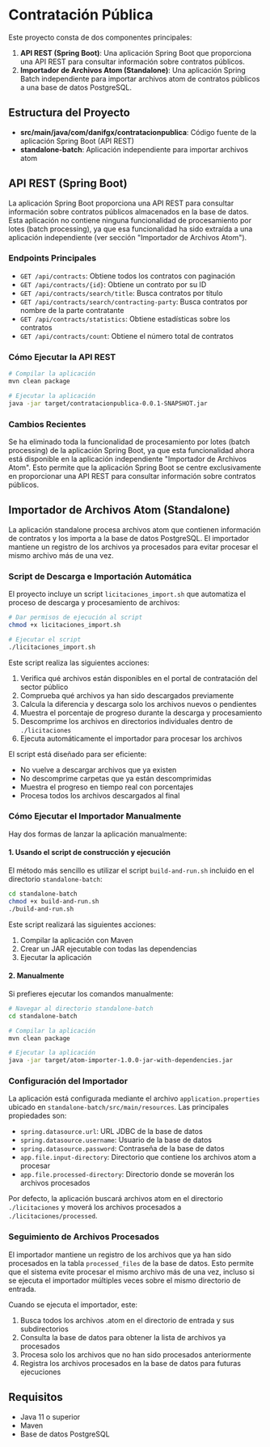 # Contratación Pública

Este proyecto consta de dos componentes principales:

1. **API REST (Spring Boot)**: Una aplicación Spring Boot que proporciona una API REST para consultar información sobre contratos públicos.
2. **Importador de Archivos Atom (Standalone)**: Una aplicación Spring Batch independiente para importar archivos atom de contratos públicos a una base de datos PostgreSQL.

## Estructura del Proyecto

- **src/main/java/com/danifgx/contratacionpublica**: Código fuente de la aplicación Spring Boot (API REST)
- **standalone-batch**: Aplicación independiente para importar archivos atom

## API REST (Spring Boot)

La aplicación Spring Boot proporciona una API REST para consultar información sobre contratos públicos almacenados en la base de datos. Esta aplicación no contiene ninguna funcionalidad de procesamiento por lotes (batch processing), ya que esa funcionalidad ha sido extraída a una aplicación independiente (ver sección "Importador de Archivos Atom").

### Endpoints Principales

- `GET /api/contracts`: Obtiene todos los contratos con paginación
- `GET /api/contracts/{id}`: Obtiene un contrato por su ID
- `GET /api/contracts/search/title`: Busca contratos por título
- `GET /api/contracts/search/contracting-party`: Busca contratos por nombre de la parte contratante
- `GET /api/contracts/statistics`: Obtiene estadísticas sobre los contratos
- `GET /api/contracts/count`: Obtiene el número total de contratos

### Cómo Ejecutar la API REST

```bash
# Compilar la aplicación
mvn clean package

# Ejecutar la aplicación
java -jar target/contratacionpublica-0.0.1-SNAPSHOT.jar
```

### Cambios Recientes

Se ha eliminado toda la funcionalidad de procesamiento por lotes (batch processing) de la aplicación Spring Boot, ya que esta funcionalidad ahora está disponible en la aplicación independiente "Importador de Archivos Atom". Esto permite que la aplicación Spring Boot se centre exclusivamente en proporcionar una API REST para consultar información sobre contratos públicos.

## Importador de Archivos Atom (Standalone)

La aplicación standalone procesa archivos atom que contienen información de contratos y los importa a la base de datos PostgreSQL. El importador mantiene un registro de los archivos ya procesados para evitar procesar el mismo archivo más de una vez.

### Script de Descarga e Importación Automática

El proyecto incluye un script `licitaciones_import.sh` que automatiza el proceso de descarga y procesamiento de archivos:

```bash
# Dar permisos de ejecución al script
chmod +x licitaciones_import.sh

# Ejecutar el script
./licitaciones_import.sh
```

Este script realiza las siguientes acciones:
1. Verifica qué archivos están disponibles en el portal de contratación del sector público
2. Comprueba qué archivos ya han sido descargados previamente
3. Calcula la diferencia y descarga solo los archivos nuevos o pendientes
4. Muestra el porcentaje de progreso durante la descarga y procesamiento
5. Descomprime los archivos en directorios individuales dentro de `./licitaciones`
6. Ejecuta automáticamente el importador para procesar los archivos

El script está diseñado para ser eficiente:
- No vuelve a descargar archivos que ya existen
- No descomprime carpetas que ya están descomprimidas
- Muestra el progreso en tiempo real con porcentajes
- Procesa todos los archivos descargados al final

### Cómo Ejecutar el Importador Manualmente

Hay dos formas de lanzar la aplicación manualmente:

#### 1. Usando el script de construcción y ejecución

El método más sencillo es utilizar el script `build-and-run.sh` incluido en el directorio `standalone-batch`:

```bash
cd standalone-batch
chmod +x build-and-run.sh
./build-and-run.sh
```

Este script realizará las siguientes acciones:
1. Compilar la aplicación con Maven
2. Crear un JAR ejecutable con todas las dependencias
3. Ejecutar la aplicación

#### 2. Manualmente

Si prefieres ejecutar los comandos manualmente:

```bash
# Navegar al directorio standalone-batch
cd standalone-batch

# Compilar la aplicación
mvn clean package

# Ejecutar la aplicación
java -jar target/atom-importer-1.0.0-jar-with-dependencies.jar
```

### Configuración del Importador

La aplicación está configurada mediante el archivo `application.properties` ubicado en `standalone-batch/src/main/resources`. Las principales propiedades son:

- `spring.datasource.url`: URL JDBC de la base de datos
- `spring.datasource.username`: Usuario de la base de datos
- `spring.datasource.password`: Contraseña de la base de datos
- `app.file.input-directory`: Directorio que contiene los archivos atom a procesar
- `app.file.processed-directory`: Directorio donde se moverán los archivos procesados

Por defecto, la aplicación buscará archivos atom en el directorio `./licitaciones` y moverá los archivos procesados a `./licitaciones/processed`.

### Seguimiento de Archivos Procesados

El importador mantiene un registro de los archivos que ya han sido procesados en la tabla `processed_files` de la base de datos. Esto permite que el sistema evite procesar el mismo archivo más de una vez, incluso si se ejecuta el importador múltiples veces sobre el mismo directorio de entrada.

Cuando se ejecuta el importador, este:
1. Busca todos los archivos .atom en el directorio de entrada y sus subdirectorios
2. Consulta la base de datos para obtener la lista de archivos ya procesados
3. Procesa solo los archivos que no han sido procesados anteriormente
4. Registra los archivos procesados en la base de datos para futuras ejecuciones

## Requisitos

- Java 11 o superior
- Maven
- Base de datos PostgreSQL
